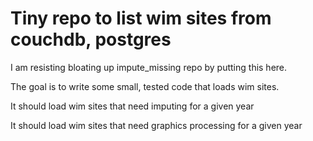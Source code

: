 # Tiny repo to list wim sites from couchdb, postgres

I am resisting bloating up impute_missing repo by putting this here.

The goal is to write some small, tested code that loads wim sites.

It should load wim sites that need imputing for a given year

It should load wim sites that need graphics processing for a given
year
